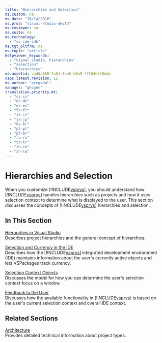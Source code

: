 ```yaml
---
title: "Hierarchies and Selection"
ms.custom: na
ms.date: "10/14/2016"
ms.prod: "visual-studio-dev14"
ms.reviewer: na
ms.suite: na
ms.technology: 
  - "vs-ide-sdk"
ms.tgt_pltfrm: na
ms.topic: "article"
helpviewer_keywords: 
  - "Visual Studio, hierarchies"
  - "selection"
  - "hierarchies"
ms.assetid: cad0a859-7a84-4ce5-b0a9-f7f64e5f8ebb
caps.latest.revision: 12
ms.author: "gregvanl"
manager: "ghogen"
translation.priority.mt: 
  - "cs-cz"
  - "de-de"
  - "es-es"
  - "fr-fr"
  - "it-it"
  - "ja-jp"
  - "ko-kr"
  - "pl-pl"
  - "pt-br"
  - "ru-ru"
  - "tr-tr"
  - "zh-cn"
  - "zh-tw"
---
```

# Hierarchies and Selection
When you customize [!INCLUDE[vsprvs](../codequality/includes/vsprvs_md.md)], you should understand how [!INCLUDE[vsprvs](../codequality/includes/vsprvs_md.md)] handles hierarchies such as projects and how it uses selection context to determine what is displayed to the user. This section discusses the concepts of [!INCLUDE[vsprvs](../codequality/includes/vsprvs_md.md)] hierarchies and selection.  
  
## In This Section  
 [Hierarchies in Visual Studio](../extensibility/hierarchies-in-visual-studio.md)  
 Describes project hierarchies and the general concept of hierarchies.  
  
 [Selection and Currency in the IDE](../extensibility/selection-and-currency-in-the-ide.md)  
 Describes how the [!INCLUDE[vsprvs](../codequality/includes/vsprvs_md.md)] integrated development environment (IDE) maintains information about the user's currently active objects and lets VSPackages track currency.  
  
 [Selection Context Objects](../extensibility/selection-context-objects.md)  
 Discusses the model for how you can determine the user's selection context focus on a window.  
  
 [Feedback to the User](../extensibility/feedback-to-the-user.md)  
 Discusses how the available functionality in [!INCLUDE[vsprvs](../codequality/includes/vsprvs_md.md)] is based on the user's current selection context and overall IDE context.  
  
## Related Sections  
 [Architecture](../extensibility/project-types-architecture.md)  
 Provides detailed technical information about project types.